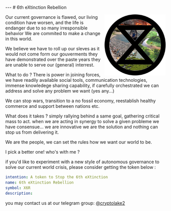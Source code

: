 --- # 6th eXtinction Rebellion

![X6R](X6R.svg)
<style>
img[alt=X6R] { max-width: 20vw; float: right }
</style>

Our current governance is flawed, our living condition have worsen,
and the life is endanger due to so many irresponsible behavior
We are commited to make a change in this world.

We believe we have to roll up our sleves as it would not come form our gouverments
they have demonstrated over the paste years they are unable to serve our (general) interrest.

What to do ?
There is power in joining forces, we have readily available social tools,
communication technologies, immense knowledege sharing capability,
if carefully orchestrated we can address and solve any problem we want
(yes any...)

We can stop wars, transition to a no fossil economy, reestablish healthy commerce and support
between nations etc.

What does it takes ? simply rallying behind a same goal, gathering critical mass to act.
when we are acting in synergy to solve a given probleme we have consensue...
we are innovative we are the solution and nothing can stop us from delivering it.


We are the people, we can set the rules how we want our world to be.

I pick a better one! who's with me ?


if you'd like to experiment with a new style of autonomous governance
to solve our current world crisis, please consider getting the token below :

```yaml
intention: A token to Stop the 6th eXtinction
name: 6th eXtinction Rebellion
symbol: X6R
description: 
```

you may contact us
at our telegram group: [@cryptolake2](https://t.me/cryptolake2)

